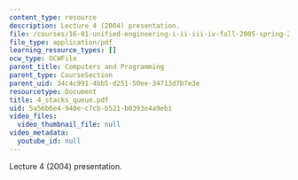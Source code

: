 ```yaml
---
content_type: resource
description: Lecture 4 (2004) presentation.
file: /courses/16-01-unified-engineering-i-ii-iii-iv-fall-2005-spring-2006/5a56b6e4940ec7cbb521b0393e4a9eb1_4_stacks_queue.pdf
file_type: application/pdf
learning_resource_types: []
ocw_type: OCWFile
parent_title: Computers and Programming
parent_type: CourseSection
parent_uid: 34c4c991-4bb5-d251-50ee-34713d7b7e3e
resourcetype: Document
title: 4_stacks_queue.pdf
uid: 5a56b6e4-940e-c7cb-b521-b0393e4a9eb1
video_files:
  video_thumbnail_file: null
video_metadata:
  youtube_id: null
---
```

Lecture 4 (2004) presentation.

